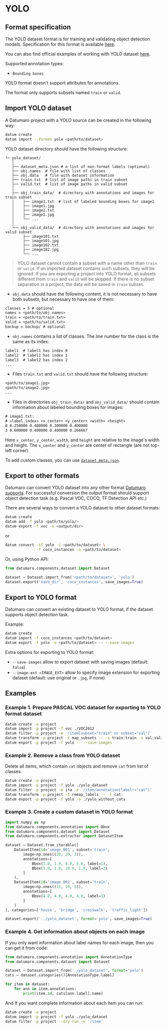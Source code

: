 # YOLO


## Format specification

The YOLO dataset format is for training and validating object detection
models. Specification for this format is available
[here](https://github.com/AlexeyAB/darknet#how-to-train-to-detect-your-custom-objects).

You can also find official examples of working with YOLO dataset [here](https://pjreddie.com/darknet/yolo/).

Supported annotation types:
- `Bounding boxes`

YOLO format doesn't support attributes for annotations.

The format only supports subsets named `train` or `valid`.

## Import YOLO dataset

A Datumaro project with a YOLO source can be created in the following way:

```bash
datum create
datum import --format yolo <path/to/dataset>
```

YOLO dataset directory should have the following structure:

<!--lint disable fenced-code-flag-->
```
└─ yolo_dataset/
   │
   ├── dataset_meta.json # a list of non-format labels (optional)
   ├── obj.names  # file with list of classes
   ├── obj.data   # file with dataset information
   ├── train.txt  # list of image paths in train subset
   ├── valid.txt  # list of image paths in valid subset
   │
   ├── obj_train_data/  # directory with annotations and images for train subset
   │    ├── image1.txt  # list of labeled bounding boxes for image1
   │    ├── image1.jpg
   │    ├── image2.txt
   │    ├── image2.jpg
   │    └── ...
   │
   └── obj_valid_data/  # directory with annotations and images for valid subset
        ├── image101.txt
        ├── image101.jpg
        ├── image102.txt
        ├── image102.jpg
        └── ...
```
> YOLO dataset cannot contain a subset with a name other than `train` or `valid`.
  If an imported dataset contains such subsets, they will be ignored.
  If you are exporting a project into YOLO format,
  all subsets different from `train` and `valid` will be skipped.
  If there is no subset separation in a project, the data
  will be saved in `train` subset.

- `obj.data` should have the following content, it is not necessary to have both
  subsets, but necessary to have one of them:
``` txt
classes = 5 # optional
names = <path/to/obj.names>
train = <path/to/train.txt>
valid = <path/to/valid.txt>
backup = backup/ # optional
```
- `obj.names` contains a list of classes.
The line number for the class is the same as its index:
``` txt
label1  # label1 has index 0
label2  # label2 has index 1
label3  # label2 has index 2
...
```
- Files `train.txt` and `valid.txt` should have the following structure:
``` txt
<path/to/image1.jpg>
<path/to/image2.jpg>
...
```
- Files in directories `obj_train_data/` and `obj_valid_data/`
should contain information about labeled bounding boxes
for images:
``` txt
# image1.txt:
# <label_index> <x_center> <y_center> <width> <height>
0 0.250000 0.400000 0.300000 0.400000
3 0.600000 0.400000 0.400000 0.266667
```
Here `x_center`, `y_center`, `width`, and `height` are relative to the image's
width and height. The `x_center` and `y_center` are center of rectangle
(are not top-left corner).

To add custom classes, you can use [`dataset_meta.json`](/docs/user-manual/supported_formats/#dataset-meta-file).

## Export to other formats

Datumaro can convert YOLO dataset into any other format
[Datumaro supports](/docs/user-manual/supported_formats/).
For successful conversion the output format should support
object detection task (e.g. Pascal VOC, COCO, TF Detection API etc.)

There are several ways to convert a YOLO dataset to other dataset formats:

```bash
datum create
datum add -f yolo <path/to/yolo/>
datum export -f voc -o <output/dir>
```
or
``` bash
datum convert -if yolo -i <path/to/dataset> \
              -f coco_instances -o <path/to/dataset>
```

Or, using Python API:

```python
from datumaro.components.dataset import Dataset

dataset = Dataset.import_from('<path/to/dataset>', 'yolo')
dataset.export('save_dir', 'coco_instances', save_images=True)
```

## Export to YOLO format

Datumaro can convert an existing dataset to YOLO format,
if the dataset supports object detection task.

Example:

```bash
datum create
datum import -f coco_instances <path/to/dataset>
datum export -f yolo -o <path/to/dataset> -- --save-images
```

Extra options for exporting to YOLO format:
- `--save-images` allow to export dataset with saving images
  (default: `False`)
- `--image-ext <IMAGE_EXT>` allow to specify image extension
  for exporting dataset (default: use original or `.jpg`, if none)

## Examples

### Example 1. Prepare PASCAL VOC dataset for exporting to YOLO format dataset

```bash
datum create -o project
datum import -p project -f voc ./VOC2012
datum filter -p project -e '/item[subset="train" or subset="val"]'
datum transform -p project -t map_subsets -- -s train:train -s val:valid
datum export -p project -f yolo -- --save-images
```

### Example 2. Remove a class from YOLO dataset
Delete all items, which contain `cat` objects and remove
`cat` from list of classes:
```bash
datum create -o project
datum import -p project -f yolo ./yolo_dataset
datum filter -p project -m i+a -e '/item/annotation[label!="cat"]'
datum transform -p project -t remap_labels -- -l cat:
datum export -p project -f yolo -o ./yolo_without_cats
```

### Example 3. Create a custom dataset in YOLO format
```python
import numpy as np
from datumaro.components.annotation import Bbox
from datumaro.components.dataset import Dataset
from datumaro.components.extractor import DatasetItem

dataset = Dataset.from_iterable([
    DatasetItem(id='image_001', subset='train',
        image=np.ones((20, 20, 3)),
        annotations=[
            Bbox(3.0, 1.0, 8.0, 5.0, label=1),
            Bbox(1.0, 1.0, 10.0, 1.0, label=2)
        ]
    ),
    DatasetItem(id='image_002', subset='train',
        image=np.ones((15, 10, 3)),
        annotations=[
            Bbox(4.0, 4.0, 4.0, 4.0, label=3)
        ]
    )
], categories=['house', 'bridge', 'crosswalk', 'traffic_light'])

dataset.export('../yolo_dataset', format='yolo', save_images=True)
```

### Example 4. Get information about objects on each image

If you only want information about label names for each
image, then you can get it from code:

```python
from datumaro.components.annotation import AnnotationType
from datumaro.components.dataset import Dataset

dataset = Dataset.import_from('./yolo_dataset', format='yolo')
cats = dataset.categories()[AnnotationType.label]

for item in dataset:
    for ann in item.annotations:
        print(item.id, cats[ann.label].name)
```

And If you want complete information about each item you can run:
```bash
datum create -o project
datum import -p project -f yolo ./yolo_dataset
datum filter -p project --dry-run -e '/item'
```
